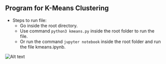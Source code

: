 ## Program for K-Means Clustering

* Steps to run file:
  * Go inside the root directory.
  * Use command `python3 kmeans.py` inside the root folder to run the file.
  * Or run the command `jupyter notebook` inside the root folder and run the file kmeans.ipynb.

![Alt text](/img/1.png?raw=true "Screenshot")